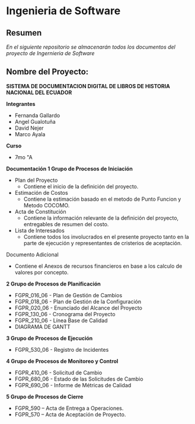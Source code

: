 # Ingenieria de Software
## Resumen
*En el siguiente repositorio se almacenarán todos los documentos del proyecto de Ingernieria de Software*

## Nombre del Proyecto:
**SISTEMA DE DOCUMENTACION DIGITAL DE LIBROS DE HISTORIA NACIONAL DEL ECUADOR**

**Integrantes**
- Fernanda Gallardo
- Angel Gualotuña
- David Nejer
- Marco Ayala

**Curso**
- 7mo "A


**Documentación**
**1 Grupo de Procesos de Iniciación**

- Plan del Proyecto
  - Contiene el inicio de la definición del proyecto.
- Estimación de Costos
  - Contiene la estimación basado en el metodo de Punto Funcion y Metodo COCOMO.
- Acta de Constitución
  - Contiene la información relevante de la definición del proyecto, entregables de resumen del costo.
- Lista de Interesados
  - Contiene todos los involucrados en el presente proyecto tanto en la parte de ejecución y representantes de cristerios de aceptación.

Documento Adicional
  - Contiene el Anexos de recursos financieros en base a los calculo de valores por concepto.
  
  **2 Grupo de Procesos de Planificación**
  - FGPR_016_06 - Plan de Gestión de Cambios
  - FGPR_018_06 - Plan de Gestión de la Configuración
  - FGPR_020_06 - Enunciado del Alcance del Proyecto
  - FGPR_130_06 - Cronograma del Proyecto
  - FGPR_210_06 - Línea Base de Calidad
  - DIAGRAMA DE GANTT
  
  **3 Grupo de Procesos de Ejecución**
  - FGPR_530_06 - Registro de Incidentes
    
  **4 Grupo de Procesos de Monitoreo y Control**
  - FGPR_410_06 - Solicitud de Cambio
  - FGPR_680_06 - Estado de las Solicitudes de Cambio
  - FGPR_690_06 - Informe de Métricas de Calidad
  
  
  **5 Grupo de Procesos de Cierre**
  - FGPR_590 – Acta de Entrega a Operaciones.
  - FGPR_570 – Acta de Aceptación de Proyecto.
  

